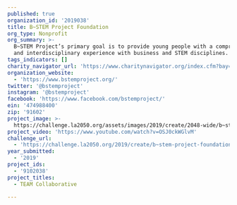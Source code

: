 ```yaml
---
published: true
organization_id: '2019038'
title: B~STEM Project Foundation
org_type: Nonprofit
org_summary: >-
  B~STEM Project’s primary goal is to provide young people with a comprehensive
  and interdisciplinary experience with business and STEM disciplines.
tags_indicators: []
charity_navigator_url: 'https://www.charitynavigator.org/index.cfm?bay=search.profile&ein=474988400'
organization_website:
  - 'https://www.bstemproject.org/'
twitter: '@bstemproject'
instagram: '@bstemproject'
facebook: 'https://www.facebook.com/bstemproject/'
ein: '474988400'
zip: '91602'
project_image: >-
  https://challenge.la2050.org/assets/images/2019/create/2048-wide/b~stem-project-foundation.jpg
project_video: 'https://www.youtube.com/watch?v=OSJ0ckWGlvM'
challenge_url:
  - 'https://challenge.la2050.org/2019/create/b~stem-project-foundation/'
year_submitted:
  - '2019'
project_ids:
  - '9102038'
project_titles:
  - TEAM Collaborative

---
```

